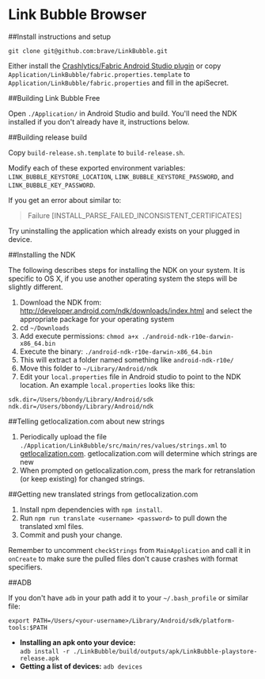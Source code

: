 # Link Bubble Browser

##Install instructions and setup

`git clone git@github.com:brave/LinkBubble.git`

Either install the [Crashlytics/Fabric Android Studio plugin](http://try.crashlytics.com/sdk-android/) or copy `Application/LinkBubble/fabric.properties.template` to `Application/LinkBubble/fabric.properties` and fill in the apiSecret.

##Building Link Bubble Free

Open `./Application/` in Android Studio and build.  You'll need the NDK installed if you don't already have it, instructions below.

##Building release build

Copy `build-release.sh.template` to `build-release.sh`.

Modify each of these exported environment variables: `LINK_BUBBLE_KEYSTORE_LOCATION`, `LINK_BUBBLE_KEYSTORE_PASSWORD`, and `LINK_BUBBLE_KEY_PASSWORD`.

If you get an error about similar to:

> Failure [INSTALL_PARSE_FAILED_INCONSISTENT_CERTIFICATES]

Try uninstalling the application which already exists on your plugged in device.

##Installing the NDK

The following describes steps for installing the NDK on your system. It is specific to OS X, if you use another operating system the steps will be slightly different.

1. Download the NDK from: http://developer.android.com/ndk/downloads/index.html and select the appropriate package for your operating system
2. cd `~/Downloads`
3. Add execute permissions: `chmod a+x ./android-ndk-r10e-darwin-x86_64.bin`
4. Execute the binary: `./android-ndk-r10e-darwin-x86_64.bin`
5. This will extract a folder named something like `android-ndk-r10e/`
6. Move this folder to `~/Library/Android/ndk`
7. Edit your `local.properties` file in Android studio to point to the NDK location. An example `local.properties` looks like this:

```
sdk.dir=/Users/bbondy/Library/Android/sdk
ndk.dir=/Users/bbondy/Library/Android/ndk
```

##Telling getlocalization.com about new strings

1. Periodically upload the file `./Application/LinkBubble/src/main/res/values/strings.xml` to [getlocalization.com](https://www.getlocalization.com/LinkBubble/files/).  getlocalization.com will determine which strings are new
2. When prompted on getlocalization.com, press the mark for retranslation (or keep existing) for changed strings.

##Getting new translated strings from getlocalization.com

1. Install npm dependencies with `npm install`.
2. Run `npm run translate <username> <password>` to pull down the translated xml files.
3. Commit and push your change.

Remember to uncomment `checkStrings` from `MainApplication` and call it in `onCreate` to make sure the pulled files don't cause crashes with format specifiers.

##ADB

If you don't have `adb` in your path add it to your `~/.bash_profile` or similar file:

`export PATH=/Users/<your-username>/Library/Android/sdk/platform-tools:$PATH`

- **Installing an apk onto your device:**  
  `adb install -r ./LinkBubble/build/outputs/apk/LinkBubble-playstore-release.apk`
- **Getting a list of devices:**
  `adb devices`
